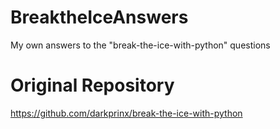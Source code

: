 # BreaktheIceAnswers
My own answers to the "break-the-ice-with-python" questions

# Original Repository
https://github.com/darkprinx/break-the-ice-with-python
